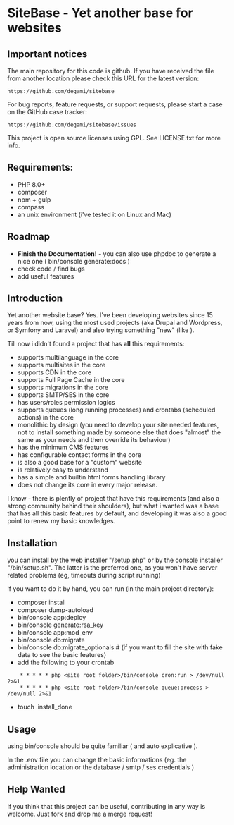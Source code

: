 # SiteBase - Yet another base for websites

## Important notices

The main repository for this code is github. If you have received the file
from another location please check this URL for the latest version:

    https://github.com/degami/sitebase

For bug reports, feature requests, or support requests, please start a case
on the GitHub case tracker:

    https://github.com/degami/sitebase/issues

This project is open source licenses using GPL. See LICENSE.txt for more info.

## Requirements:

  * PHP 8.0+
  * composer
  * npm + gulp
  * compass
  * an unix environment (i've tested it on Linux and Mac)

## Roadmap

 * **Finish the Documentation!** - you can also use phpdoc to generate a nice one ( bin/console generate:docs )
 * check code / find bugs
 * add useful features

## Introduction

Yet another website base? Yes.
I've been developing websites since 15 years from now, using the most used projects (aka Drupal and Wordpress, or Symfony and Laravel) and also trying something "new" (like ).

Till now i didn't found a project that has **all** this requirements:

- supports multilanguage in the core
- supports multisites in the core
- supports CDN in the core
- supports Full Page Cache in the core
- supports migrations in the core
- supports SMTP/SES in the core
- has users/roles permission logics
- supports queues (long running processes) and crontabs (scheduled actions) in the core
- monolithic by design (you need to develop your site needed features, not to install something made by someone else that does "almost" the same as your needs and then override its behaviour)
- has the minimum CMS features
- has configurable contact forms in the core
- is also a good base for a "custom" website
- is relatively easy to understand
- has a simple and builtin html forms handling library
- does not change its core in every major release.

I know - there is plently of project that have this requirements (and also a strong community behind their shoulders), but what i wanted was a base that has all this basic features by default, and developing it was also a good point to renew my basic knowledges.

## Installation

you can install by the web installer "/setup.php" or by the console installer "/bin/setup.sh". The latter is the preferred one, as you won't have server related problems (eg, timeouts during script running)

if you want to do it by hand, you can run (in the main project directory):

- composer install
- composer dump-autoload
- bin/console app:deploy
- bin/console generate:rsa_key
- bin/console app:mod_env
- bin/console db:migrate
- bin/console db:migrate_optionals # (if you want to fill the site with fake data to see the basic features)
- add the following to your crontab
```
    * * * * * php <site root folder>/bin/console cron:run > /dev/null 2>&1
    * * * * * php <site root folder>/bin/console queue:process > /dev/null 2>&1
```
- touch .install_done

## Usage

using bin/console should be quite familiar ( and auto explicative ).

In the .env file you can change the basic informations (eg. the administration location or the database / smtp / ses credentials )

## Help Wanted

If you think that this project can be useful, contributing in any way is welcome. Just fork and drop me a merge request!
